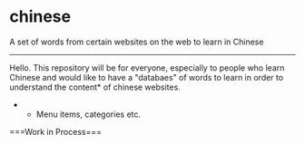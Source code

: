 # chinese
A set of words from certain websites on the web to learn in Chinese

---
Hello. This repository will be for everyone, especially to people who learn Chinese and would like to have a "databaes" of words to learn in order to understand the content* of chinese websites.

* - Menu items, categories etc.


===Work in Process===
